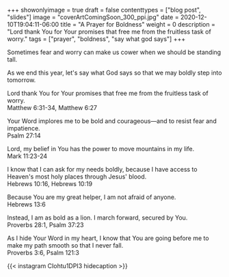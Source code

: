 +++
showonlyimage = true
draft = false
contenttypes = ["blog post", "slides"]
image = "coverArtComingSoon_300_ppi.jpg"
date = 2020-12-10T19:04:11-06:00
title = "A Prayer for Boldness"
weight = 0
description = "Lord thank You for Your promises that free me from the fruitless task of worry.⁣"
tags = ["prayer", "boldness", "say what god says"]
+++

Sometimes fear and worry can make us cower when we should be standing tall.

As we end this year, let's say what God says so that we may boldly step into tomorrow.

Lord thank You for Your promises that free me from the fruitless task of worry.
<br>Matthew 6:31-34, Matthew 6:27

Your Word implores me to be bold and courageous—and to resist fear and impatience.
<br>Psalm 27:14

Lord, my belief in You has the power to move mountains in my life.
<br>Mark 11:23-24

I know that I can ask for my needs boldly, because I have access to Heaven's most holy places through Jesus' blood.
<br>Hebrews 10:16, Hebrews 10:19

Because You are my great helper, I am not afraid of anyone.
<br>Hebrews 13:6

Instead, I am as bold as a lion. I march forward, secured by You.
<br>Proverbs 28:1, Psalm 37:23

As I hide Your Word in my heart, I know that You are going before me to make my path smooth so that I never fall.
<br>Proverbs 3:6, Psalm 121:3

{{< instagram CIohtu1DPI3 hidecaption >}}
